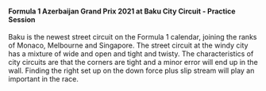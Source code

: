 #### Formula 1 Azerbaijan Grand Prix 2021 at Baku City Circuit - Practice Session
Baku is the newest street circuit on the Formula 1 calendar, joining the ranks of Monaco, Melbourne and Singapore.
The street circuit at the windy city has a mixture of wide and open and tight and twisty. The characteristics of city circuits are that the corners are tight and a minor error will end up in the wall. Finding the right set up on the down force plus slip stream will play an important in the race.
